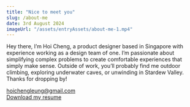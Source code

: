 ```yaml
---
title: "Nice to meet you"
slug: /about-me
date: 3rd August 2024
imageUrl: "/assets/entryAssets/about-me-1.mp4"
---
```


Hey there, I’m Hoi Cheng, a product designer based in Singapore with experience working as a design team of one. I’m passionate about simplifying complex problems to create comfortable experiences that simply make sense. Outside of work, you’ll probably find me outdoor climbing, exploring underwater caves, or unwinding in Stardew Valley. Thanks for dropping by!

[hoichengleung@gmail.com](mailto:hoichengleung@gmail.com)<br>
<a href="./assets/Leung_Hoi_Cheng_Product_Designer_Resume.pdf" target="_blank">Download my resume</a>